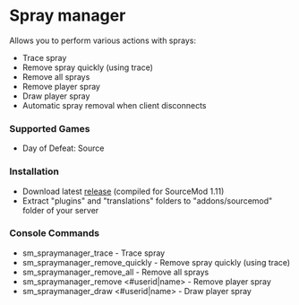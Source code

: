 # Spray manager

Allows you to perform various actions with sprays:

* Trace spray
* Remove spray quickly (using trace)
* Remove all sprays
* Remove player spray
* Draw player spray
* Automatic spray removal when client disconnects

### Supported Games

* Day of Defeat: Source

### Installation

* Download latest [release](https://github.com/dronelektron/spray-manager/releases) (compiled for SourceMod 1.11)
* Extract "plugins" and "translations" folders to "addons/sourcemod" folder of your server

### Console Commands

* sm_spraymanager_trace - Trace spray
* sm_spraymanager_remove_quickly - Remove spray quickly (using trace)
* sm_spraymanager_remove_all - Remove all sprays
* sm_spraymanager_remove <#userid|name> - Remove player spray
* sm_spraymanager_draw <#userid|name> - Draw player spray
